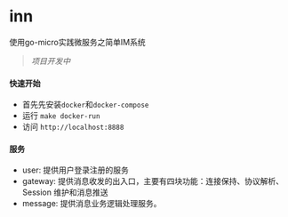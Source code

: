 # inn
使用go-micro实践微服务之简单IM系统

> *项目开发中*

#### 快速开始

- 首先先安装`docker`和`docker-compose`
- 运行 `make docker-run`
- 访问 `http://localhost:8888`

#### 服务

- user: 提供用户登录注册的服务
- gateway: 提供消息收发的出入口，主要有四块功能：连接保持、协议解析、Session 维护和消息推送
- message: 提供消息业务逻辑处理服务。
